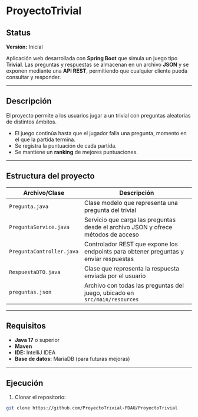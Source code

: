 # ProyectoTrivial

## Status
**Versión:** Inicial  

Aplicación web desarrollada con **Spring Boot** que simula un juego tipo **Trivial**. Las preguntas y respuestas se almacenan en un archivo **JSON** y se exponen mediante una **API REST**, permitiendo que cualquier cliente pueda consultar y responder.

---

## Descripción
El proyecto permite a los usuarios jugar a un trivial con preguntas aleatorias de distintos ámbitos.  
- El juego continúa hasta que el jugador falla una pregunta, momento en el que la partida termina.  
- Se registra la puntuación de cada partida.  
- Se mantiene un **ranking** de mejores puntuaciones.

---

## Estructura del proyecto

| Archivo/Clase | Descripción |
|---------------|-------------|
| `Pregunta.java` | Clase modelo que representa una pregunta del trivial |
| `PreguntaService.java` | Servicio que carga las preguntas desde el archivo JSON y ofrece métodos de acceso |
| `PreguntaController.java` | Controlador REST que expone los endpoints para obtener preguntas y enviar respuestas |
| `RespuestaDTO.java` | Clase que representa la respuesta enviada por el usuario |
| `preguntas.json` | Archivo con todas las preguntas del juego, ubicado en `src/main/resources` |

---

## Requisitos

- **Java 17** o superior  
- **Maven**  
- **IDE:** IntelliJ IDEA  
- **Base de datos:** MariaDB (para futuras mejoras)  

---

## Ejecución

1. Clonar el repositorio:

```bash
git clone https://github.com/ProyectoTrivial-PDAU/ProyectoTrivial

